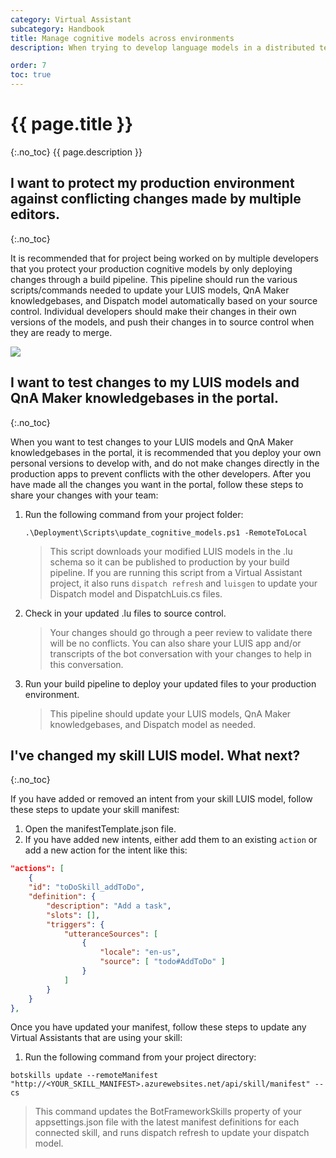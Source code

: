 ```yaml
---
category: Virtual Assistant
subcategory: Handbook
title: Manage cognitive models across environments
description: When trying to develop language models in a distributed team, managing conflicts can be difficult. Refer to the following guidance for some common scenarios when managing cognitive models for a team.

order: 7
toc: true
---
```


# {{ page.title }}
{:.no_toc}
{{ page.description }}

## I want to protect my production environment against conflicting changes made by multiple editors.
{:.no_toc}

It is recommended that for project being worked on by multiple developers that you protect your production cognitive models by only deploying changes through a build pipeline. This pipeline should run the various scripts/commands needed to update your LUIS models, QnA Maker knowledgebases, and Dispatch model automatically based on your source control. Individual developers should make their changes in their own versions of the models, and push their changes in to source control when they are ready to merge.

![]({{site.baseurl}}/assets/images/model_management_flow.png)

## I want to test changes to my LUIS models and QnA Maker knowledgebases in the portal.
{:.no_toc}

When you want to test changes to your LUIS models and QnA Maker knowledgebases in the portal, it is recommended that you deploy your own personal versions to develop with, and do not make changes directly in the production apps to prevent conflicts with the other developers. After you have made all the changes you want in the portal, follow these steps to share your changes with your team:

1. Run the following command from your project folder:

    ```
    .\Deployment\Scripts\update_cognitive_models.ps1 -RemoteToLocal
    ```

    > This script downloads your modified LUIS models in the .lu schema so it can be published to production by your build pipeline. If you are running this script from a Virtual Assistant project, it also runs `dispatch refresh` and `luisgen` to update your Dispatch model and DispatchLuis.cs files.

1. Check in your updated .lu files to source control. 
    > Your changes should go through a peer review to validate there will be no conflicts. You can also share your LUIS app and/or transcripts of the bot conversation with your changes to help in this conversation.

1. Run your build pipeline to deploy your updated files to your production environment. 
    > This pipeline should update your LUIS models, QnA Maker knowledgebases, and Dispatch model as needed.

## I've changed my skill LUIS model. What next?
{:.no_toc}

If you have added or removed an intent from your skill LUIS model, follow these steps to update your skill manifest:

1. Open the manifestTemplate.json file.
1. If you have added new intents, either add them to an existing `action` or add a new action for the intent like this:

```json
"actions": [
    {
    "id": "toDoSkill_addToDo",
    "definition": {
        "description": "Add a task",
        "slots": [],
        "triggers": {
            "utteranceSources": [
                {
                    "locale": "en-us",
                    "source": [ "todo#AddToDo" ]
                }
            ]
        }
    }
},
```

Once you have updated your manifest, follow these steps to update any Virtual Assistants that are using your skill:

1. Run the following command from your project directory:

```node
botskills update --remoteManifest "http://<YOUR_SKILL_MANIFEST>.azurewebsites.net/api/skill/manifest" --cs
```

> This command updates the BotFrameworkSkills property of your appsettings.json file with the latest manifest definitions for each connected skill, and runs dispatch refresh to update your dispatch model.